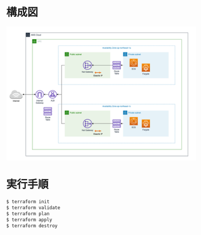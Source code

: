
# 構成図

![architecture](./docs/infra.png)

#  実行手順

```bash:
$ terraform init
$ terraform validate
$ terraform plan
$ terraform apply
$ terraform destroy
```
